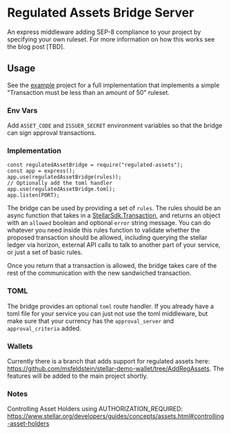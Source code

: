 # Regulated Assets Bridge Server

An express middleware adding SEP-8 compliance to your project by specifying your own ruleset.  For more information on how this works see the blog post [TBD].

## Usage

See the [example](/example/index.js) project for a full implementation that implements a simple "Transaction must be less than an amount of 50" ruleset.

### Env Vars

Add `ASSET_CODE` and `ISSUER_SECRET` environment variables so that the bridge can sign approval transactions.

### Implementation

```
const regulatedAssetBridge = require("regulated-assets");
const app = express();
app.use(regulatedAssetBridge(rules));
// Optionally add the toml handler
app.use(regulatedAssetBridge.toml);
app.listen(PORT);
```

The bridge can be used by providing a set of `rules`.  The rules should be an async function that takes in a [StellarSdk.Transaction](https://stellar.github.io/js-stellar-sdk/Transaction.html), and returns an object with an `allowed` boolean and optional `error` string message.  You can do whatever you need inside this rules function to validate whether the proposed transaction should be allowed, including querying the stellar ledger via horizon, external API calls to talk to another part of your service, or just a set of basic rules.

Once you return that a transaction is allowed, the bridge takes care of the rest of the communication with the new sandwiched transaction.

### TOML

The bridge provides an optional `toml` route handler.  If you already have a toml file for your service you can just not use the toml middleware, but make sure that your currency has the `approval_server` and `approval_criteria` added.

### Wallets

Currently there is a branch that adds support for regulated assets here: https://github.com/msfeldstein/stellar-demo-wallet/tree/AddRegAssets.  The features will be added to the main project shortly.

### Notes

Controlling Asset Holders using AUTHORIZATION_REQUIRED: https://www.stellar.org/developers/guides/concepts/assets.html#controlling-asset-holders